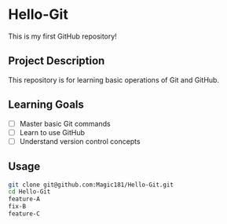 # Hello-Git

This is my first GitHub repository!

## Project Description
This repository is for learning basic operations of Git and GitHub.

## Learning Goals
- [ ] Master basic Git commands
- [ ] Learn to use GitHub
- [ ] Understand version control concepts

## Usage
```bash
git clone git@github.com:Magic181/Hello-Git.git
cd Hello-Git
feature-A
fix-B
feature-C
